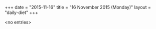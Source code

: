 +++
date = "2015-11-16"
title = "16 November 2015 (Monday)"
layout = "daily-diet"
+++


\<no entries\>


